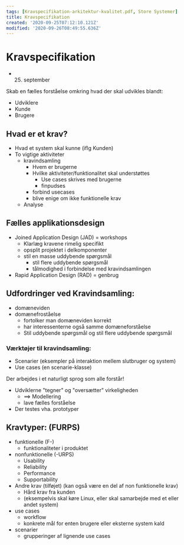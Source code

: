 ```yaml
---
tags: [Kravspecifikation-arkitektur-kvalitet.pdf, Store Systemer]
title: Kravspecifikation
created: '2020-09-25T07:12:10.121Z'
modified: '2020-09-26T08:49:55.636Z'
---
```


# Kravspecifikation
- 25. september

Skab en fælles forståelse omkring hvad der skal udvikles blandt:
- Udviklere
- Kunde
- Brugere

## Hvad er et krav?
  - Hvad et system skal kunne (iflg Kunden)
- To vigtige aktiviteter
  - kravindsamling
    - Hvem er brugerne
    - Hvilke aktiviteter/funktionalitet skal understøttes
      - Use cases skrives med brugerne
      - finpudses
    - forbind usecases
    - blive enige om ikke funktionelle krav
  - Analyse

## Fælles applikationsdesign
  - Joined Application Design (JAD) = workshops
    - Klarlæg kravene rimelig specifikt
    - opsplit projektet i delkomponenter
    - stil en masse uddybende spørgsmål
      - stil flere uddybende spørgsmål
      - tålmodighed i forbindelse med kravindsamlingen
  - Rapid Application Design (RAD) = genbrug

## Udfordringer ved Kravindsamling:
- domæneviden
- domænefroståelse 
  - fortolker man domæneviden korrekt
  - har interessenterne også samme domæneforståelse
  - Stil uddybende spørgsmål og stil flere uddybende spørgsmål

### Værktøjer til kravindsamling:
- Scenarier (eksempler på interaktion mellem slutbruger og system)
- Use cases (en scenarie-klasse)

Der arbejdes i et naturligt sprog som alle forstår!

- Udviklerne "tegner" og "oversætter" virkeligheden
  - ==> Modellering
  - lave fælles forståelse
- Der testes vha. prototyper

## Kravtyper: (FURPS)
- funktionelle (F-)
  - funktionaliteter i produktet
- nonfunktionelle (-URPS)
  - Usability
  - Reliability
  - Performance
  - Supportability
- Andre krav (tilføjet) (kan også være en del af non funktionelle krav)
  - Hård krav fra kunden
  - (eksempelvis skal køre Linux, eller skal samarbejde med et eller andet system)
- use cases
  - workflow
  - konkrete mål for enten brugere eller eksterne system kald
- scenarier
  - grupperinger af lignende use cases

